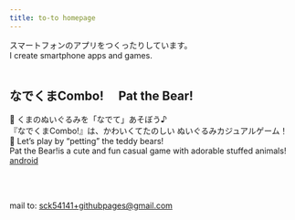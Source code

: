```yaml
---
title: to-to homepage
---
```


スマートフォンのアプリをつくったりしています。<br>
I create smartphone apps and games.<br><br>


## なでくまCombo!　 Pat the Bear!
  🧸 くまのぬいぐるみを「なでて」あそぼう♪<br>
  『なでくまCombo!』は、かわいくてたのしい ぬいぐるみカジュアルゲーム！<br>
  🧸 Let’s play by “petting” the teddy bears!<br>
  Pat the Bear!is a cute and fun casual game with adorable stuffed animals!<br>
[android](https://play.google.com/store/apps/details?id=com.toto.NadekumaCombo)

<br>
<br>

mail to: sck54141+githubpages@gmail.com

